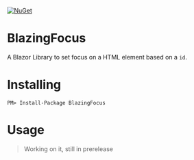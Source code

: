 [![NuGet](https://img.shields.io/nuget/v/LightInject.svg?maxAge=2592000)](https://www.nuget.org/packages/BlazingFocus)

# BlazingFocus
A Blazor Library to set focus on a HTML element based on a `id`.

# Installing
`PM> Install-Package BlazingFocus`

# Usage
> Working on it, still in prerelease
